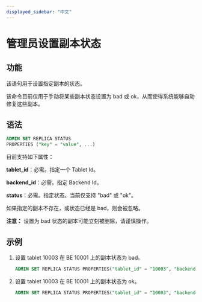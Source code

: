 ```yaml
---
displayed_sidebar: "中文"
---
```


# 管理员设置副本状态

## 功能

该语句用于设置指定副本的状态。

该命令目前仅用于手动将某些副本状态设置为 bad 或 ok，从而使得系统能够自动修复这些副本。

## 语法

```sql
ADMIN SET REPLICA STATUS
PROPERTIES ("key" = "value", ...)
```

目前支持如下属性：

**tablet_id**：必需。指定一个 Tablet Id。

**backend_id**：必需。指定 Backend Id。

**status**：必需。指定状态。当前仅支持 "bad" 或 "ok"。

如果指定的副本不存在，或状态已经是 bad，则会被忽略。

**注意：**
设置为 bad 状态的副本可能立刻被删除，请谨慎操作。

## 示例

1. 设置 tablet 10003 在 BE 10001 上的副本状态为 bad。

    ```sql
    ADMIN SET REPLICA STATUS PROPERTIES("tablet_id" = "10003", "backend_id" = "10001", "status" = "bad");
    ```

2. 设置 tablet 10003 在 BE 10001 上的副本状态为 ok。

    ```sql
    ADMIN SET REPLICA STATUS PROPERTIES("tablet_id" = "10003", "backend_id" = "10001", "status" = "ok");
    ```